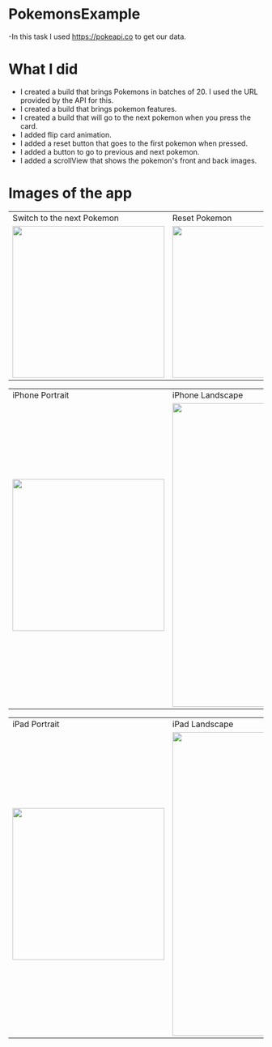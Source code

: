 # PokemonsExample

-In this task I used https://pokeapi.co to get our data.

# What I did
- I created a build that brings Pokemons in batches of 20. I used the URL provided by the API for this.
- I created a build that brings pokemon features.
- I created a build that will go to the next pokemon when you press the card.
- I added flip card animation.
- I added a reset button that goes to the first pokemon when pressed.
- I added a button to go to previous and next pokemon.
- I added a scrollView that shows the pokemon's front and back images.

# Images of the app

<table .center>
  <tr>
    <td>Switch to the next Pokemon</td>
    <td>Reset Pokemon</td>
    <td>Change Image</td>
  </tr>
  
  <tr>
    <td><img src="https://user-images.githubusercontent.com/49796366/182502315-e4a84dc8-7045-4462-9ba0-998eed35c683.gif" width="300"></td>
    <td><img src="https://user-images.githubusercontent.com/49796366/182504013-cce44a10-d83b-48c4-b2b3-4bee3ecd13d5.gif" width="300"></td>
    <td><img src="https://user-images.githubusercontent.com/49796366/182504166-797c297f-d92d-4ed6-aeb8-f0f5127b53ae.gif" width="300"></td>
  </tr>  
</table>

<table>
  <tr>
    <td>iPhone Portrait</td>
    <td>iPhone Landscape</td>
  </tr>
  
  <tr>
    <td><img src="https://user-images.githubusercontent.com/49796366/182504530-0b8bfa02-0147-422e-a536-7ccc0455e4a3.png" width="300"></td>
    <td><img src="https://user-images.githubusercontent.com/49796366/182504582-ea8d7ee5-06cb-41d7-86c3-65fec7989cfa.png" width="600"></td>
  </tr>  
</table>

<table>
  <tr>
    <td>iPad Portrait</td>
    <td>iPad Landscape</td>
  </tr>
  
  <tr>
    <td><img src="https://user-images.githubusercontent.com/49796366/182504922-2533e037-13be-45fa-9d5a-8c0b94ed63ca.png" width="300"></td>
    <td><img src="https://user-images.githubusercontent.com/49796366/182504837-6b303dc7-474c-47aa-9fee-117f9668b359.png" width="600"></td>
  </tr>  
</table>










